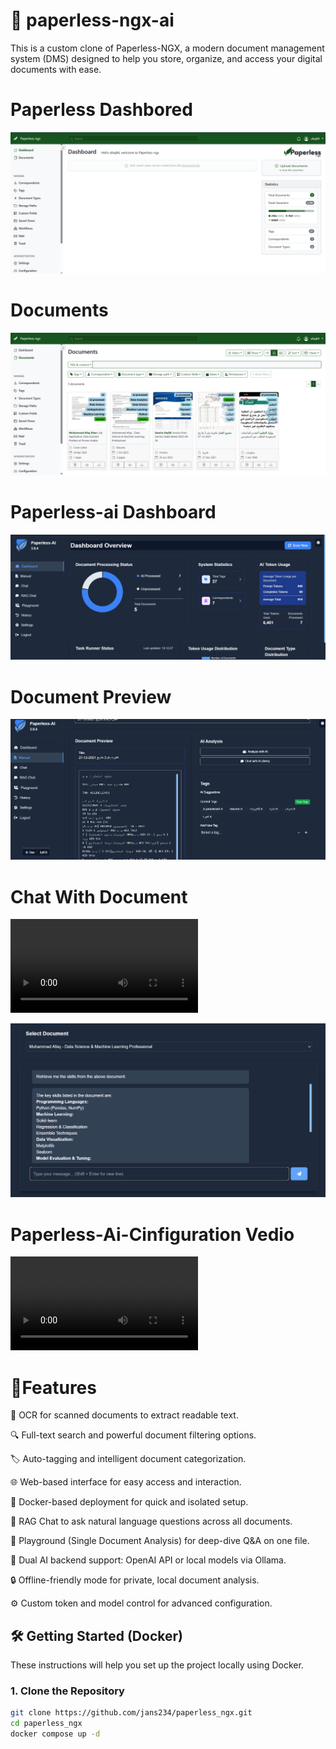 # 📁 paperless-ngx-ai
This is a custom clone of Paperless-NGX, a modern document management system (DMS) designed to help you store, organize, and access your digital documents with ease.

# Paperless Dashbored
![dashboard](https://github.com/jans234/paperless-ngx-ai/blob/main/paperless%20dashboard.png)

# Documents
![document](https://github.com/jans234/paperless-ngx-ai/blob/main/document.png)

# Paperless-ai Dashboard
![paperless-ai](https://github.com/jans234/paperless-ngx-ai/blob/main/paperless-ai%20dashboard.png)

# Document Preview
![preview](https://github.com/jans234/paperless-ngx-ai/blob/main/document-preview.png)

# Chat With Document
![Demo Vedio](https://github.com/jans234/paperless-ngx-ai/blob/main/2025-06-24%2010-23-13.mkv)

![Demo Picture](https://github.com/jans234/paperless-ngx-ai/blob/main/Chat-with-document.png)

# Paperless-Ai-Cinfiguration Vedio
![Configuration](https://github.com/jans234/paperless-ngx-ai/blob/main/2025-06-24%2010-27-46.mkv)



# 🚀Features

🧠 OCR for scanned documents to extract readable text.

🔍 Full-text search and powerful document filtering options.

🏷️ Auto-tagging and intelligent document categorization.

🌐 Web-based interface for easy access and interaction.

🐳 Docker-based deployment for quick and isolated setup.

🤖 RAG Chat to ask natural language questions across all documents.

📄 Playground (Single Document Analysis) for deep-dive Q&A on one file.

🧠 Dual AI backend support: OpenAI API or local models via Ollama.

🔒 Offline-friendly mode for private, local document analysis.

⚙️ Custom token and model control for advanced configuration.

## 🛠️ Getting Started (Docker)

These instructions will help you set up the project locally using Docker.

### 1. Clone the Repository
```bash
git clone https://github.com/jans234/paperless_ngx.git
cd paperless_ngx
docker compose up -d





